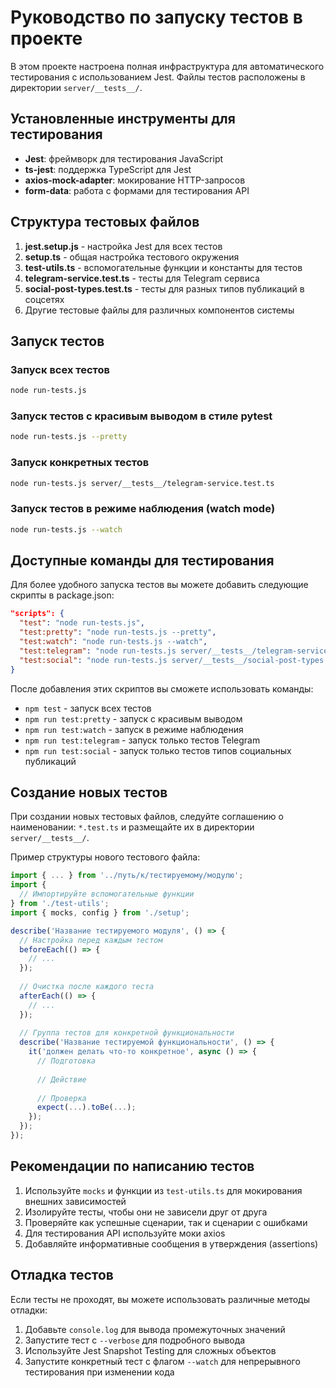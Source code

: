 # Руководство по запуску тестов в проекте

В этом проекте настроена полная инфраструктура для автоматического тестирования с использованием Jest. Файлы тестов расположены в директории `server/__tests__/`.

## Установленные инструменты для тестирования

- **Jest**: фреймворк для тестирования JavaScript
- **ts-jest**: поддержка TypeScript для Jest
- **axios-mock-adapter**: мокирование HTTP-запросов
- **form-data**: работа с формами для тестирования API

## Структура тестовых файлов

1. **jest.setup.js** - настройка Jest для всех тестов
2. **setup.ts** - общая настройка тестового окружения
3. **test-utils.ts** - вспомогательные функции и константы для тестов
4. **telegram-service.test.ts** - тесты для Telegram сервиса
5. **social-post-types.test.ts** - тесты для разных типов публикаций в соцсетях
6. Другие тестовые файлы для различных компонентов системы

## Запуск тестов

### Запуск всех тестов
```bash
node run-tests.js
```

### Запуск тестов с красивым выводом в стиле pytest
```bash
node run-tests.js --pretty
```

### Запуск конкретных тестов
```bash
node run-tests.js server/__tests__/telegram-service.test.ts
```

### Запуск тестов в режиме наблюдения (watch mode)
```bash
node run-tests.js --watch
```

## Доступные команды для тестирования

Для более удобного запуска тестов вы можете добавить следующие скрипты в package.json:

```json
"scripts": {
  "test": "node run-tests.js",
  "test:pretty": "node run-tests.js --pretty",
  "test:watch": "node run-tests.js --watch",
  "test:telegram": "node run-tests.js server/__tests__/telegram-service.test.ts",
  "test:social": "node run-tests.js server/__tests__/social-post-types.test.ts"
}
```

После добавления этих скриптов вы сможете использовать команды:
- `npm test` - запуск всех тестов
- `npm run test:pretty` - запуск с красивым выводом
- `npm run test:watch` - запуск в режиме наблюдения
- `npm run test:telegram` - запуск только тестов Telegram
- `npm run test:social` - запуск только тестов типов социальных публикаций

## Создание новых тестов

При создании новых тестовых файлов, следуйте соглашению о наименовании: `*.test.ts` и размещайте их в директории `server/__tests__/`.

Пример структуры нового тестового файла:

```typescript
import { ... } from '../путь/к/тестируемому/модулю';
import { 
  // Импортируйте вспомогательные функции
} from './test-utils';
import { mocks, config } from './setup';

describe('Название тестируемого модуля', () => {
  // Настройка перед каждым тестом
  beforeEach(() => {
    // ...
  });
  
  // Очистка после каждого теста
  afterEach(() => {
    // ...
  });
  
  // Группа тестов для конкретной функциональности
  describe('Название тестируемой функциональности', () => {
    it('должен делать что-то конкретное', async () => {
      // Подготовка
      
      // Действие
      
      // Проверка
      expect(...).toBe(...);
    });
  });
});
```

## Рекомендации по написанию тестов

1. Используйте `mocks` и функции из `test-utils.ts` для мокирования внешних зависимостей
2. Изолируйте тесты, чтобы они не зависели друг от друга
3. Проверяйте как успешные сценарии, так и сценарии с ошибками
4. Для тестирования API используйте моки axios
5. Добавляйте информативные сообщения в утверждения (assertions)

## Отладка тестов

Если тесты не проходят, вы можете использовать различные методы отладки:

1. Добавьте `console.log` для вывода промежуточных значений
2. Запустите тест с `--verbose` для подробного вывода
3. Используйте Jest Snapshot Testing для сложных объектов
4. Запустите конкретный тест с флагом `--watch` для непрерывного тестирования при изменении кода